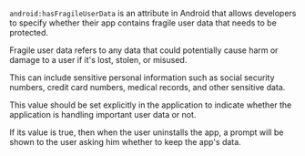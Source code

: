 `android:hasFragileUserData` is an attribute in Android that allows developers to specify whether their app contains fragile user data that needs to be protected. 

Fragile user data refers to any data that could potentially cause harm or damage to a user if it's lost, stolen, or misused. 

This can include sensitive personal information such as social security numbers, credit card numbers, medical records, and other sensitive data.

This value should be set explicitly in the application to indicate whether the application is handling important user data or not.

If its value is true, then when the user uninstalls the app, a prompt will be shown to the user asking him whether to keep the app's data.

